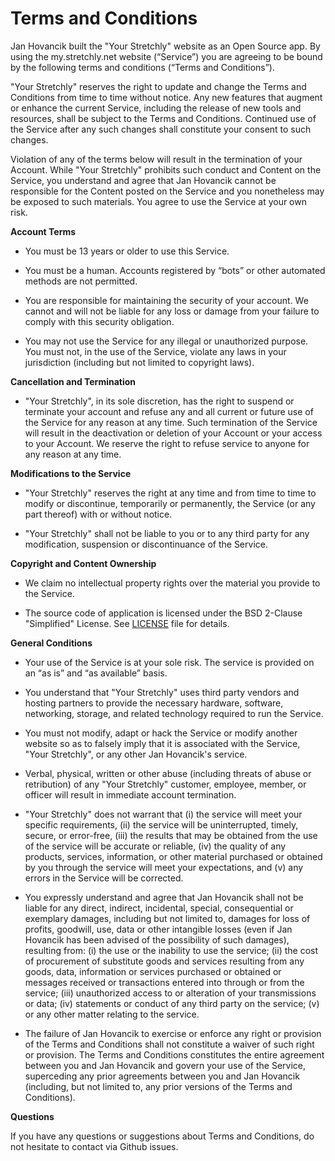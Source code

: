 Terms and Conditions
====================

Jan Hovancik built the "Your Stretchly" website as an Open Source app. By using the my.stretchly.net website (“Service”) you are agreeing to be bound by the following terms and conditions (“Terms and Conditions”).

"Your Stretchly" reserves the right to update and change the Terms and Conditions from time to time without notice. Any new features that augment or enhance the current Service, including the release of new tools and resources, shall be subject to the Terms and Conditions. Continued use of the Service after any such changes shall constitute your consent to such changes.

Violation of any of the terms below will result in the termination of your Account. While "Your Stretchly" prohibits such conduct and Content on the Service, you understand and agree that Jan Hovancik cannot be responsible for the Content posted on the Service and you nonetheless may be exposed to such materials. You agree to use the Service at your own risk.

**Account Terms**

* You must be 13 years or older to use this Service.

* You must be a human. Accounts registered by “bots” or other automated methods are not permitted.

* You are responsible for maintaining the security of your account. We cannot and will not be liable for any loss or damage from your failure to comply with this security obligation.

* You may not use the Service for any illegal or unauthorized purpose. You must not, in the use of the Service, violate any laws in your jurisdiction (including but not limited to copyright laws).

**Cancellation and Termination**

* "Your Stretchly", in its sole discretion, has the right to suspend or terminate your account and refuse any and all current or future use of the Service for any reason at any time. Such termination of the Service will result in the deactivation or deletion of your Account or your access to your Account. We reserve the right to refuse service to anyone for any reason at any time.

**Modifications to the Service**

* "Your Stretchly" reserves the right at any time and from time to time to modify or discontinue, temporarily or permanently, the Service (or any part thereof) with or without notice.

* "Your Stretchly" shall not be liable to you or to any third party for any modification, suspension or discontinuance of the Service.

**Copyright and Content Ownership**

* We claim no intellectual property rights over the material you provide to the Service.

* The source code of application is licensed under the BSD 2-Clause "Simplified" License. See [LICENSE](https://github.com/hovancik/stretchly_server/blob/trunk/LICENSE) file for details.

**General Conditions**

* Your use of the Service is at your sole risk. The service is provided on an “as is” and “as available” basis.

* You understand that "Your Stretchly" uses third party vendors and hosting partners to provide the necessary hardware, software, networking, storage, and related technology required to run the Service.

* You must not modify, adapt or hack the Service or modify another website so as to falsely imply that it is associated with the Service, "Your Stretchly", or any other Jan Hovancik's service.

* Verbal, physical, written or other abuse (including threats of abuse or retribution) of any "Your Stretchly" customer, employee, member, or officer will result in immediate account termination.

* "Your Stretchly" does not warrant that (i) the service will meet your specific requirements, (ii) the service will be uninterrupted, timely, secure, or error-free, (iii) the results that may be obtained from the use of the service will be accurate or reliable, (iv) the quality of any products, services, information, or other material purchased or obtained by you through the service will meet your expectations, and (v) any errors in the Service will be corrected.

* You expressly understand and agree that Jan Hovancik shall not be liable for any direct, indirect, incidental, special, consequential or exemplary damages, including but not limited to, damages for loss of profits, goodwill, use, data or other intangible losses (even if Jan Hovancik has been advised of the possibility of such damages), resulting from: (i) the use or the inability to use the service; (ii) the cost of procurement of substitute goods and services resulting from any goods, data, information or services purchased or obtained or messages received or transactions entered into through or from the service; (iii) unauthorized access to or alteration of your transmissions or data; (iv) statements or conduct of any third party on the service; (v) or any other matter relating to the service.

* The failure of Jan Hovancik to exercise or enforce any right or provision of the Terms and Conditions shall not constitute a waiver of such right or provision. The Terms and Conditions constitutes the entire agreement between you and Jan Hovancik and govern your use of the Service, superceding any prior agreements between you and Jan Hovancik (including, but not limited to, any prior versions of the Terms and Conditions).

**Questions**

If you have any questions or suggestions about Terms and Conditions, do not hesitate to contact via Github issues.
